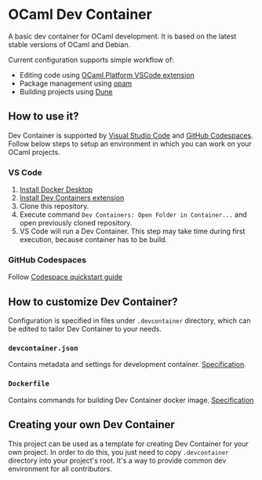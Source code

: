# OCaml Dev Container

A basic dev container for OCaml development. It is based on the latest stable versions of OCaml and Debian.

Current configuration supports simple workflow of:
- Editing code using [OCaml Platform VSCode extension](https://marketplace.visualstudio.com/items?itemName=ocamllabs.ocaml-platform)
- Package management using [opam](https://opam.ocaml.org)
- Building projects using [Dune](https://dune.build)

## How to use it?

Dev Container is supported by [Visual Studio Code](https://code.visualstudio.com) and [GitHub Codespaces](https://github.com/features/codespaces).
Follow below steps to setup an environment in which you can work on your OCaml projects.

### VS Code
1. [Install Docker Desktop](https://www.docker.com/products/docker-desktop/)
2. [Install Dev Containers extension](https://marketplace.visualstudio.com/items?itemName=ms-vscode-remote.remote-containers)
3. Clone this repository.
4. Execute command `Dev Containers: Open Folder in Container...` and open previously cloned repository.
5. VS Code will run a Dev Container. This step may take time during first execution, because container has to be build.

### GitHub Codespaces
Follow [Codespace quickstart guide](https://docs.github.com/en/codespaces/getting-started/quickstart)

## How to customize Dev Container?
Configuration is specified in files under `.devcontainer` directory, which can be edited to tailor Dev Container to your needs.

### `devcontainer.json`
Contains metadata and settings for development container. [Specification](https://containers.dev/implementors/json_reference/).

### `Dockerfile`
Contains commands for building Dev Container docker image. [Specification](https://docs.docker.com/engine/reference/builder/)

## Creating your own Dev Container
This project can be used as a template for creating Dev Container for your own project. In order to do this, you just need to copy `.devcontainer` directory into your project's root. It's a way to provide common dev environment for all contributors.

